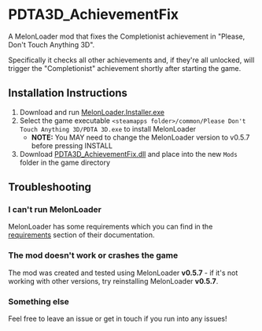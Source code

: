 # PDTA3D_AchievementFix
A MelonLoader mod that fixes the Completionist achievement in "Please, Don't Touch Anything 3D".

Specifically it checks all other achievements and, if they're all unlocked, will trigger the "Completionist" achievement shortly after starting the game.

## Installation Instructions
1. Download and run [MelonLoader.Installer.exe](https://github.com/LavaGang/MelonLoader/releases/latest)
2. Select the game executable `<steamapps folder>/common/Please Don't Touch Anything 3D/PDTA 3D.exe` to install MelonLoader
    * **NOTE:** You MAY need to change the MelonLoader version to v0.5.7 before pressing INSTALL
3. Download [PDTA3D_AchievementFix.dll](https://github.com/ItsJepp/PDTA3D_AchievementFix/releases/latest) and place into the new `Mods` folder in the game directory

## Troubleshooting
### I can't run MelonLoader
MelonLoader has some requirements which you can find in the [requirements](https://melonwiki.xyz/#/README?id=requirements) section of their documentation.

### The mod doesn't work or crashes the game
The mod was created and tested using MelonLoader **v0.5.7** - if it's not working with other versions, try reinstalling MelonLoader **v0.5.7**.

### Something else
Feel free to leave an issue or get in touch if you run into any issues!
